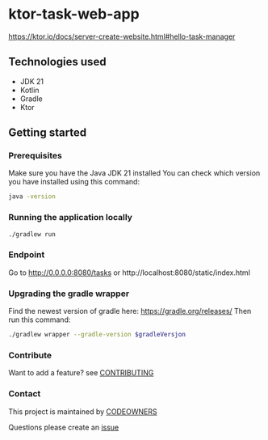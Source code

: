 # ktor-task-web-app
https://ktor.io/docs/server-create-website.html#hello-task-manager

## Technologies used
* JDK 21
* Kotlin
* Gradle
* Ktor

## Getting started

### Prerequisites
Make sure you have the Java JDK 21 installed
You can check which version you have installed using this command:
``` bash
java -version
```

### Running the application locally
``` bash
./gradlew run
```

### Endpoint
Go to http://0.0.0.0:8080/tasks or http://localhost:8080/static/index.html


### Upgrading the gradle wrapper
Find the newest version of gradle here: https://gradle.org/releases/ Then run this command:

``` bash
./gradlew wrapper --gradle-version $gradleVersjon
```

### Contribute
Want to add a feature? see [CONTRIBUTING](CONTRIBUTING.md)

### Contact

This project is maintained by [CODEOWNERS](CODEOWNERS)

Questions please create an [issue](https://github.com/MikAoJk/ktor-task-web-app/issues)
